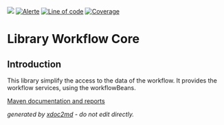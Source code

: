 ![](https://dev.lutece.paris.fr/jenkins/buildStatus/icon?job=wf-library-workflow-bean-deploy)
[![Alerte](https://dev.lutece.paris.fr/sonar/api/project_badges/measure?project=fr.paris.lutece.plugins%3Alibrary-workflow-bean&metric=alert_status)](https://dev.lutece.paris.fr/sonar/dashboard?id=fr.paris.lutece.plugins%3Alibrary-workflow-bean)
[![Line of code](https://dev.lutece.paris.fr/sonar/api/project_badges/measure?project=fr.paris.lutece.plugins%3Alibrary-workflow-bean&metric=ncloc)](https://dev.lutece.paris.fr/sonar/dashboard?id=fr.paris.lutece.plugins%3Alibrary-workflow-bean)
[![Coverage](https://dev.lutece.paris.fr/sonar/api/project_badges/measure?project=fr.paris.lutece.plugins%3Alibrary-workflow-bean&metric=coverage)](https://dev.lutece.paris.fr/sonar/dashboard?id=fr.paris.lutece.plugins%3Alibrary-workflow-bean)

# Library Workflow Core

## Introduction

This library simplify the access to the data of the workflow. It provides the workflow services, using the workflowBeans.


[Maven documentation and reports](https://dev.lutece.paris.fr/plugins/library-workflow-bean/)



 *generated by [xdoc2md](https://github.com/lutece-platform/tools-maven-xdoc2md-plugin) - do not edit directly.*